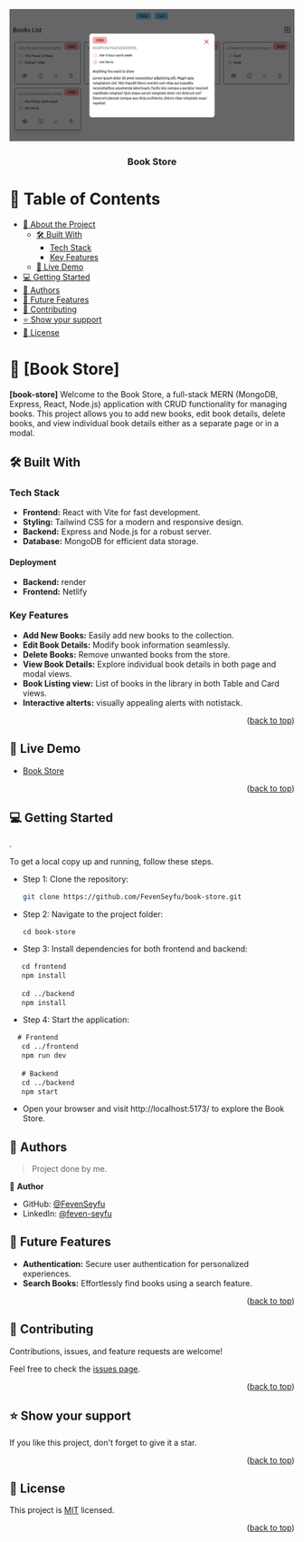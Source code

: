 [![Book Store](https://github.com/FevenSeyfu/book-store/blob/8f5b4a53e5340fa0e7906ca22b3cb3df8d96242d/bookstore-demo.png)](https://book-store-feven.netlify.app/)

<div align="center">

  <h3><b>Book Store</b></h3>
    
</div>

<!-- TABLE OF CONTENTS -->

# 📗 Table of Contents

- [📖 About the Project](#about-project)
  - [🛠 Built With](#built-with)
    - [Tech Stack](#tech-stack)
    - [Key Features](#key-features)
  - [🚀 Live Demo](#live-demo)
- [💻 Getting Started](#getting-started)
- [👥 Authors](#authors)
- [🔭 Future Features](#future-features)
- [🤝 Contributing](#contributing)
- [⭐️ Show your support](#support)
- [📝 License](#license)

<!-- PROJECT DESCRIPTION -->

# 📖 [Book Store] <a name="about-project"></a>


**[book-store]** Welcome to the Book Store, a full-stack MERN (MongoDB, Express, React, Node.js) application with CRUD functionality for managing books. This project allows you to add new books, edit book details, delete books, and view individual book details either as a separate page or in a modal.

## 🛠 Built With <a name="built-with"></a>

### Tech Stack <a name="tech-stack"></a>

- **Frontend:** React with Vite for fast development.
- **Styling:** Tailwind CSS for a modern and responsive design.
- **Backend:** Express and Node.js for a robust server.
- **Database:** MongoDB for efficient data storage.

#### Deployment

 - **Backend:** render
 - **Frontend:** Netlify
<!-- Features -->

### Key Features <a name="key-features"></a>

- **Add New Books:** Easily add new books to the collection.
- **Edit Book Details:** Modify book information seamlessly.
- **Delete Books:** Remove unwanted books from the store.
- **View Book Details:** Explore individual book details in both page and modal views.
- **Book Listing view:** List of books in the library  in both Table and Card views.
- **Interactive alterts:** visually appealing alerts with notistack.

<p align="right">(<a href="#readme-top">back to top</a>)</p>

<!-- LIVE DEMO -->

## 🚀 Live Demo <a name="live-demo"></a>

- [Book Store ](https://book-store-feven.netlify.app/)

<p align="right">(<a href="#readme-top">back to top</a>)</p>

<!-- GETTING STARTED -->

## 💻 Getting Started <a name="getting-started"></a>
.

To get a local copy up and running, follow these steps.

- Step 1: Clone the repository:
   ```bash
   git clone https://github.com/FevenSeyfu/book-store.git

- Step 2: Navigate to the project folder:
  ```
  cd book-store

  ```
- Step 3: Install dependencies for both frontend and backend:
 ```
    cd frontend
    npm install

    cd ../backend
    npm install

  ```

- Step 4: Start the application:
 ```
   # Frontend
    cd ../frontend
    npm run dev

    # Backend
    cd ../backend
    npm start

  ```

- Open your browser and visit http://localhost:5173/ to explore the Book Store.


<!-- AUTHORS -->

## 👥 Authors <a name="authors"></a>

> Project done by me.

👤 **Author**

- GitHub: [@FevenSeyfu](https://github.com/FevenSeyfu)
- LinkedIn: [@feven-seyfu](https://www.linkedin.com/in/fevenseyfu/)


<!-- FUTURE FEATURES -->

## 🔭 Future Features <a name="future-features"></a>

- **Authentication:** Secure user authentication for personalized experiences.
- **Search Books:** Effortlessly find books using a search feature.

<p align="right">(<a href="#readme-top">back to top</a>)</p>

<!-- CONTRIBUTING -->

## 🤝 Contributing <a name="contributing"></a>

Contributions, issues, and feature requests are welcome!

Feel free to check the [issues page](../../issues/).

<p align="right">(<a href="#readme-top">back to top</a>)</p>

<!-- SUPPORT -->

## ⭐️ Show your support <a name="support"></a>

If you like this project, don't forget to  give it a star.

<p align="right">(<a href="#readme-top">back to top</a>)</p>

## 📝 License <a name="license"></a>

This project is [MIT](./LICENSE) licensed.

<p align="right">(<a href="#readme-top">back to top</a>)</p>
